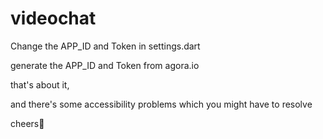 # videochat

Change the APP_ID and Token in settings.dart

generate the APP_ID and Token from agora.io

that's about it,

and there's some accessibility problems which you might have to resolve

cheers🤙



